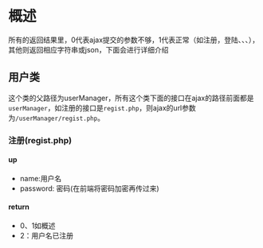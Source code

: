 # 概述
所有的返回结果里，0代表ajax提交的参数不够，1代表正常（如注册，登陆、、、），其他则返回相应字符串或json，下面会进行详细介绍
## 用户类
这个类的父路径为userManager，所有这个类下面的接口在ajax的路径前面都是`userManager`，如注册的接口是`regist.php`，则ajax的url参数为`/userManager/regist.php`。
### 注册(regist.php)
#### up
* name:用户名
* password: 密码(在前端将密码加密再传过来)

#### return
* 0、1如概述
* 2：用户名已注册